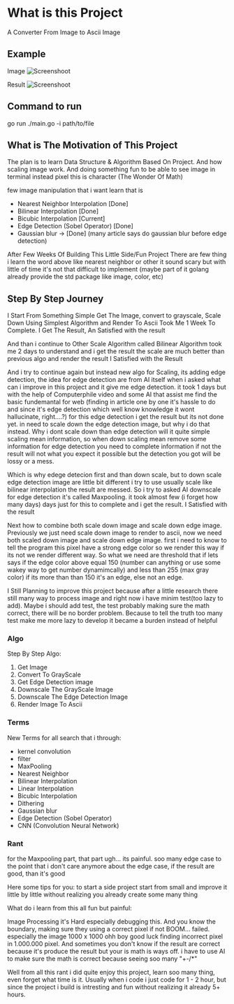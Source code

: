 # What is this Project

A Converter From Image to Ascii Image

## Example

Image
![Screenshoot](./docs/dice_5.png)

Result
![Screenshoot](./docs/result.png)

## Command to run

go run ./main.go -i path/to/file

## What is The Motivation of This Project

The plan is to learn Data Structure & Algorithm Based On Project. And how scaling image work. And doing something fun to be able to see image in terminal instead pixel this is character (The Wonder Of Math)

few image manipulation that i want learn that is
- Nearest Neighbor Interpolation [Done]
- Bilinear Interpolation [Done]
- Bicubic Interpolation [Current]
- Edge Detection (Sobel Operator) [Done]
- Gaussian blur -> [Done] (many article says do gaussian blur before edge detection)

After Few Weeks Of Building This Little Side/Fun Project There are few thing i learn
the word above like nearest neighbor or other it sound scary but with little of time it's not that difficult to implement (maybe part of it golang already provide the std package like image, color, etc)

## Step By Step Journey
I Start From Something Simple Get The Image, convert to grayscale, Scale Down Using Simplest Algorithm and Render To Ascii Took Me 1 Week To Complete. I Get The Result, An Satisfied with the result

And than i continue to Other Scale Algorithm called Bilinear Algorithm took me 2 days to understand and i get the result the scale are much better than previous algo and render the result I Satisfied with the Result

And i try to continue again but instead new algo for Scaling, its adding edge detection, the idea for edge detection are from AI itself when i asked what can i improve in this project and it give me edge detection. it took 1 days but with the help of Computerphile video and some AI that assist me find the basic fundemantal for web (finding in article one by one it's hassle to do and since it's edge detection which well know knowledge it wont hallucinate, right....?) for this edge detection i get the result but its not done yet. in need to scale down the edge detection image, but why i do that instead. Why i dont scale down than edge detection will it quite simple scaling mean information, so when down scaling mean remove some information for edge detection you need to complete information if not the result will not what you expect it possible but the detection you got will be lossy or a mess.

Which is why edege detecion first and than down scale, but to down scale edge detection image are little bit different i try to use usually scale like bilinear interpolation the result are messed. So i try to asked AI downscale for edge detection it's called Maxpooling. it took almost few (i forget how many days) days just for this to complete and i get the result. I Satisfied with the result

Next how to combine both scale down image and scale down edge image. Previously we just need scale down image to render to ascii, now we need both scaled down image and scale down edge image. first i need to know to tell the program this pixel have a strong edge color so we render this way if its not we render different way. So what we need are threshold that if lets says if the edge color above equal 150 (number can anything or use some wakey way to get number dynamimcally) and less than 255 (max gray color) if its more than than 150 it's an edge, else not an edge.

I Still Planning to improve this project because after a little research there still many way to process image and right now i have minim test(too lazy to add). Maybe i should add test, the test probably making sure the math correct, there will be no border problem. Because to tell the truth too many test make me more lazy to develop it became a burden instead of helpful


### Algo
Step By Step Algo:

1. Get Image
2. Convert To GrayScale
3. Get Edge Detection image
4. Downscale The GrayScale Image
5. Downscale The Edge Detection Image
6. Render Image To Ascii

### Terms
New Terms for all search that i through:
- kernel convolution
- filter
- MaxPooling
- Nearest Neighbor
- Bilinear Interpolation
- Linear Interpolation
- Bicubic Interpolation
- Dithering
- Gaussian blur
- Edge Detection (Sobel Operator)
- CNN (Convolution Neural Network)


### Rant
for the Maxpooling part, that part ugh... its painful. soo many edge case to the point that i don't care anymore about the edge case, if the result are good, than it's good

Here some tips for you: to start a side project start from small and improve it little by little without realizing you already create some many thing

What do i learn from this all fun but painful:

Image Processing it's Hard especially debugging this. And you know the boundary, making sure they using a correct pixel if not BOOM... failed. especially the image 1000 x 1000 ohh boy good luck finding incorrect pixel in 1.000.000 pixel. And sometimes you don't know if the result are correct because it's produce the result but your is math is ways off. i have to use AI to make sure the math is correct because seeing soo many "+-/*" 

Well from all this rant i did quite enjoy this project, learn soo many thing, even forget what time is it. Usually when i code i just code for 1 - 2 hour, but since the project i build is intresting and fun without realizing it already 5+ hours.


